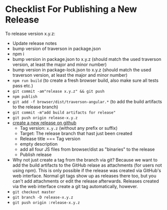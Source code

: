 # Checklist For Publishing a New Release

To release version x.y.z:

- Update release notes
- bump version of traverson in package.json
- npm i
- bump version in package.json to x.y.z (should match the used traverson version, at least the major and minor number)
- bump version in package-lock.json to x.y.z (should match the used traverson version, at least the major and minor number)
- `npm run build` (to create a fresh browser build, also make sure all tests pass etc.)
- `git commit -am"release x.y.z" && git push`
- `npm publish`
- `git add -f browser/dist/traverson-angular.*` (to add the build artifacts to the release branch)
- `git commit -m"add build artifacts for release"`
- `git push origin release-x.y.z`
- [create a new release on github](https://github.com/traverson/traverson-angular/releases/new)
  - Tag version: `x.y.z` (without any prefix or suffix)
  - Target: The release branch that hast just been created
  - Release title === Tag version
  - empty description
  - add all four JS files from browser/dist as "binaries" to the release
  - Publish release
- Why not just create a tag from the branch via git? Because we want to add the build artifacts to the GitHub relase as attachments (for users not using npm). This is only possible if the release was created via GitHub's web interface. Normal git tags show up as releases there too, but you can't add attachments or edit the release afterwards. Releases created via the web interface create a git tag automatically, however.
- `git checkout master`
- `git branch -D release-x.y.z`
- `git push origin :release-x.y.z`
